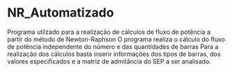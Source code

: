 # NR_Automatizado

Programa utilzado para a realização de cálculos de fluxo de potência a partir do método de Newton-Raphson
O programa realiza o cálculo do fluxo de potência independente do número e das quantidades de barras
Para a realização dos cálculos basta inserir informações dos tipos de barras, dos valores especificados e a matriz de admitância do SEP a ser analisado.
